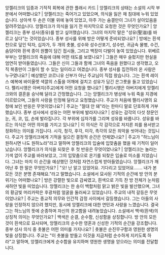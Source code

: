앙젤리크의 임종과 기적적 회복에 관한 플래시 카드	| 
앙젤리크의 상태는 소설의 시작 부분에서 어떠했나요?	| 앙젤리크는 죽어가고 있었으며, 의식을 잃은 채 침대에 누워 있었습니다. 상아색 두 손은 이불 위에 놓여 있었고, 아주 가는 숨결만이 그녀가 살아있음을 알려주었습니다.
앙젤리크가 의식을 잃기 전 마지막으로 요청한 것은 무엇인가요?	| 앙젤리크는 종부 성사(종유)를 받고 싶어했습니다. 그녀의 마지막 말은 "성유(聖油)를 바르고 싶다"는 것이었습니다.
종부 성사를 위해 방은 어떻게 준비되었나요?	| 방에는 흰색 천으로 덮인 탁자, 십자가, 두 개의 촛불, 성수와 성수산포기, 성수반, 귀금속 물병, 수건, 솜덩이와 흰색 종이 원뿔이 담긴 접시들, 그리고 백장미 다발이 놓여 있었습니다.
위베르 부부는 앙젤리크의 죽음에 대해 어떤 태도를 보였나요?	| 그들은 매우 슬펐지만 현실을 엄연히 받아들였습니다. 그들은 신이 그들과 함께 그녀의 죽음을 원했다고 생각했고, 오직 복종만이 그들이 할 수 있는 일이라고 여겼습니다.
종부 성사를 집전하러 온 사람은 누구였나요?	| 예상했던 코르니유 신부가 아닌 주교님이 직접 왔습니다. 그는 흰색 레이스 예복에 바이올렛 색깔의 스톨을 어깨에 걸치고 성유가 담긴 은그릇을 들고 있었습니다.
펠리시앵은 아버지(주교)에게 어떤 요청을 했나요?	| 펠리시앵은 아버지에게 앙젤리크와의 결혼을 승낙해 달라고 간청했습니다. 그는 앙젤리크가 병상에 누워 죽을 지경에 이르렀으며, 그들의 사랑을 인정해 달라고 요청했습니다.
주교가 처음에 펠리시앵의 요청에 보인 반응은 무엇이었나요?	| 주교는 "절대 안 돼"라는 한마디 말로 단호하게 거부했습니다.
종부 성사에서 성유는 어떤 부위에 발라지나요?	| 성유는 감각의 다섯 창문인 눈, 귀, 코, 입, 손에 발라집니다. 각 부위에 십자가를 그리며 성유를 바릅니다.
성유를 바르는 의식은 어떤 의미를 가지고 있나요?	| 이 의식은 각 감각으로 저지른 죄를 용서받고 정화하는 의미를 가집니다. 시각, 청각, 후각, 미각, 촉각의 모든 죄악을 씻어내는 것입니다.
주교가 앙젤리크에게 기적을 일으킨 결정적 순간은 언제였나요?	| 주교가 "하느님이 원하시면 나도 원하노라"라고 말하며 앙젤리크의 입술에 입맞춤을 했을 때 기적이 일어났습니다.
앙젤리크가 의식을 되찾은 후 첫 반응은 무엇이었나요?	| 앙젤리크는 놀라는 기색 없이 주교를 바라보았고, 그의 입맞춤으로 온기를 되찾은 입술로 미소를 지었습니다. 그녀는 마치 이 순간을 예상했던 것처럼 자연스럽게 받아들였습니다.
앙젤리크가 깨어난 후 한 말은 무엇인가요?	| "오! 난 알고 있었어요. 기다리고 있었어요....... 내가 본 모든 것은 분명 존재해요."라고 말했습니다.
소설에서 묘사된 기적의 순간에 방 안의 분위기는 어떠했나요?	| 방은 강렬한 빛으로 감싸였고, 흰색으로 가득 찬 방 전체가 눈처럼 새하얀 빛을 띠었습니다. 앙젤리크는 한 송이 백합처럼 맑고 밝은 빛을 발산했으며, 그녀의 황금빛 머리카락은 후광처럼 얼굴을 둘러싸고 있었습니다.
주교의 내적 갈등은 무엇이었나요?	| 주교는 종교적 의무와 인간적 감정 사이에서 갈등했습니다. 그는 아들의 사랑을 인정하지 않으려 했지만, 동시에 앙젤리크에 대한 연민과 사랑을 느꼈습니다. 결국 그는 하느님의 뜻에 순종하며 자신의 완고함을 내려놓았습니다.
소설에서 백색(흰색)의 상징적 의미는 무엇인가요?	| 백색은 순결, 순수함, 신성함을 상징합니다. 방 안의 모든 것이 흰색으로 묘사되며, 앙젤리크의 순수한 영혼과 신성한 기적의 순간을 강조합니다.
종부 성사 의식 중 촛불은 어떤 의미를 가지나요?	| 촛불은 순진무구함과 영원한 생명의 빛을 상징합니다. 주교는 "이 촛불을 받들고 이것을 지금처럼 순수하게 지키도록 하라"고 말하며, 앙젤리크에게 순수함을 유지하며 영원한 생명을 얻으라는 의미를 전달합니다.